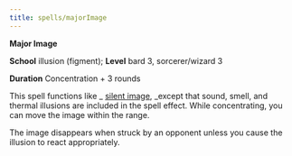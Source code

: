 ```yaml
---
title: spells/majorImage
---
```

 **Major Image**

**School** illusion (figment); **Level** bard 3, sorcerer/wizard 3

**Duration** Concentration + 3 rounds

This spell functions like _ [silent image](silentImage.md#_silent-image), _except that sound, smell, and thermal illusions are included in the spell effect. While concentrating, you can move the image within the range.

The image disappears when struck by an opponent unless you cause the illusion to react appropriately.

